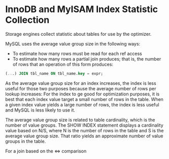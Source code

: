 # InnoDB and MyISAM Index Statistic Collection

Storage engines collect statistic about tables for use by the optimizer. 

MySQL uses the average value group size in the following ways:

- To estimate how many rows must be read for each ref access
- To estimate how many rows a partial join produces; that is, the number of rows that an operation of this form produces:

```sql
(...) JOIN tbl_name ON tbl_name.key = expr;
```

As the average value group size for an index increases, the index is less useful for those two purposes because the average number of rows per lookup increases: For the index to ge good for optimization purposes, it is best that each index value target a small number of rows in the table. When a given index value yields a large number of rows, the index is less useful and MySQL is less likely to use it.

The average value group size is related to table cardinality, which is the number of value groups. The SHOW INDEX statement displays a cardinality value based on N/S, where N is the number of rows in the table and S is the average value group size. That ratio yields an approximate number of value groups in the table.

For a join based on the <=> comparison
